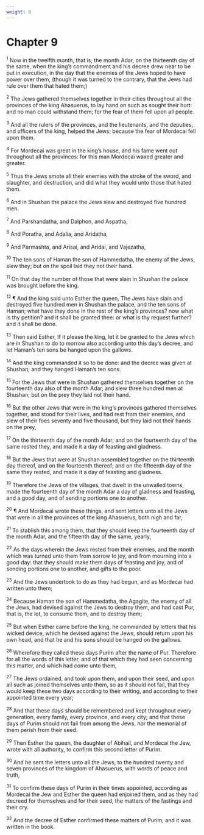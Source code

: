 ```yaml
---
weight: 9
---
```


# Chapter 9

<sup>1</sup> Now in the twelfth month, that is, the month Adar, on the thirteenth day of the same, when the king’s commandment and his decree drew near to be put in execution, in the day that the enemies of the Jews hoped to have power over them, (though it was turned to the contrary, that the Jews had rule over them that hated them;) 

<sup>2</sup> The Jews gathered themselves together in their cities throughout all the provinces of the king Ahasuerus, to lay hand on such as sought their hurt: and no man could withstand them; for the fear of them fell upon all people. 

<sup>3</sup> And all the rulers of the provinces, and the lieutenants, and the deputies, and officers of the king, helped the Jews; because the fear of Mordecai fell upon them. 

<sup>4</sup> For Mordecai was great in the king’s house, and his fame went out throughout all the provinces: for this man Mordecai waxed greater and greater. 

<sup>5</sup> Thus the Jews smote all their enemies with the stroke of the sword, and slaughter, and destruction, and did what they would unto those that hated them. 

<sup>6</sup> And in Shushan the palace the Jews slew and destroyed five hundred men. 

<sup>7</sup> And Parshandatha, and Dalphon, and Aspatha, 

<sup>8</sup> And Poratha, and Adalia, and Aridatha, 

<sup>9</sup> And Parmashta, and Arisai, and Aridai, and Vajezatha, 

<sup>10</sup> The ten sons of Haman the son of Hammedatha, the enemy of the Jews, slew they; but on the spoil laid they not their hand. 

<sup>11</sup> On that day the number of those that were slain in Shushan the palace was brought before the king. 

<sup>12</sup> ¶ And the king said unto Esther the queen, The Jews have slain and destroyed five hundred men in Shushan the palace, and the ten sons of Haman; what have they done in the rest of the king’s provinces? now what is thy petition? and it shall be granted thee: or what is thy request further? and it shall be done. 

<sup>13</sup> Then said Esther, If it please the king, let it be granted to the Jews which are in Shushan to do to morrow also according unto this day’s decree, and let Haman’s ten sons be hanged upon the gallows. 

<sup>14</sup> And the king commanded it so to be done: and the decree was given at Shushan; and they hanged Haman’s ten sons. 

<sup>15</sup> For the Jews that were in Shushan gathered themselves together on the fourteenth day also of the month Adar, and slew three hundred men at Shushan; but on the prey they laid not their hand. 

<sup>16</sup> But the other Jews that were in the king’s provinces gathered themselves together, and stood for their lives, and had rest from their enemies, and slew of their foes seventy and five thousand, but they laid not their hands on the prey, 

<sup>17</sup> On the thirteenth day of the month Adar; and on the fourteenth day of the same rested they, and made it a day of feasting and gladness. 

<sup>18</sup> But the Jews that were at Shushan assembled together on the thirteenth day thereof, and on the fourteenth thereof; and on the fifteenth day of the same they rested, and made it a day of feasting and gladness. 

<sup>19</sup> Therefore the Jews of the villages, that dwelt in the unwalled towns, made the fourteenth day of the month Adar a day of gladness and feasting, and a good day, and of sending portions one to another. 

<sup>20</sup> ¶ And Mordecai wrote these things, and sent letters unto all the Jews that were in all the provinces of the king Ahasuerus, both nigh and far, 

<sup>21</sup> To stablish this among them, that they should keep the fourteenth day of the month Adar, and the fifteenth day of the same, yearly, 

<sup>22</sup> As the days wherein the Jews rested from their enemies, and the month which was turned unto them from sorrow to joy, and from mourning into a good day: that they should make them days of feasting and joy, and of sending portions one to another, and gifts to the poor. 

<sup>23</sup> And the Jews undertook to do as they had begun, and as Mordecai had written unto them; 

<sup>24</sup> Because Haman the son of Hammedatha, the Agagite, the enemy of all the Jews, had devised against the Jews to destroy them, and had cast Pur, that is, the lot, to consume them, and to destroy them; 

<sup>25</sup> But when Esther came before the king, he commanded by letters that his wicked device, which he devised against the Jews, should return upon his own head, and that he and his sons should be hanged on the gallows. 

<sup>26</sup> Wherefore they called these days Purim after the name of Pur. Therefore for all the words of this letter, and of that which they had seen concerning this matter, and which had come unto them, 

<sup>27</sup> The Jews ordained, and took upon them, and upon their seed, and upon all such as joined themselves unto them, so as it should not fail, that they would keep these two days according to their writing, and according to their appointed time every year; 

<sup>28</sup> And that these days should be remembered and kept throughout every generation, every family, every province, and every city; and that these days of Purim should not fail from among the Jews, nor the memorial of them perish from their seed. 

<sup>29</sup> Then Esther the queen, the daughter of Abihail, and Mordecai the Jew, wrote with all authority, to confirm this second letter of Purim. 

<sup>30</sup> And he sent the letters unto all the Jews, to the hundred twenty and seven provinces of the kingdom of Ahasuerus, with words of peace and truth, 

<sup>31</sup> To confirm these days of Purim in their times appointed, according as Mordecai the Jew and Esther the queen had enjoined them, and as they had decreed for themselves and for their seed, the matters of the fastings and their cry. 

<sup>32</sup> And the decree of Esther confirmed these matters of Purim; and it was written in the book. 


